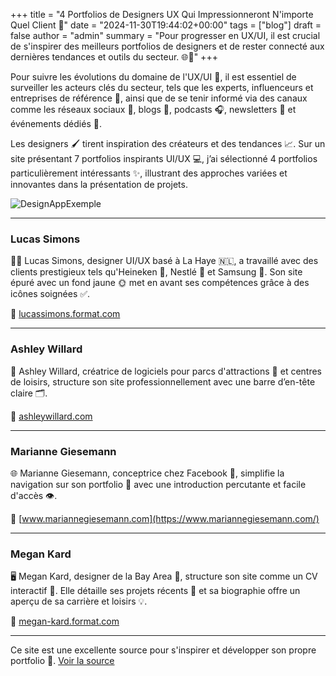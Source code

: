 +++
title = "4 Portfolios de Designers UX Qui Impressionneront N'importe Quel Client 🚀"
date = "2024-11-30T19:44:02+00:00"
tags = ["blog"]
draft = false
author = "admin"
summary = "Pour progresser en UX/UI, il est crucial de s'inspirer des meilleurs portfolios de designers et de rester connecté aux dernières tendances et outils du secteur. 🌐🎨"
+++

Pour suivre les évolutions du domaine de l'UX/UI 🌟, il est essentiel de surveiller les acteurs clés du secteur, tels que les experts, influenceurs et entreprises de référence 🏢, ainsi que de se tenir informé via des canaux comme les réseaux sociaux 📱, blogs 📝, podcasts 🎧, newsletters 📩 et événements dédiés 🎉.

Les designers 🖌️ tirent inspiration des créateurs et des tendances 📈. Sur un site présentant 7 portfolios inspirants UI/UX 💻, j’ai sélectionné 4 portfolios particulièrement intéressants ✨, illustrant des approches variées et innovantes dans la présentation de projets. 

![DesignAppExemple](../../img/Mockup4_VDicover.png)

---

### **Lucas Simons**  
👨‍🎨 Lucas Simons, designer UI/UX basé à La Haye 🇳🇱, a travaillé avec des clients prestigieux tels qu'Heineken 🍺, Nestlé 🍫 et Samsung 📱. Son site épuré avec un fond jaune 🌞 met en avant ses compétences grâce à des icônes soignées ✅.

🔗 [lucassimons.format.com](https://lucassimons.format.com/)

---

### **Ashley Willard**  
🎠 Ashley Willard, créatrice de logiciels pour parcs d'attractions 🎢 et centres de loisirs, structure son site professionnellement avec une barre d’en-tête claire 🗂️.

🔗 [ashleywillard.com](https://www.ashleywillard.com/)

---

### **Marianne Giesemann**  
🌐 Marianne Giesemann, conceptrice chez Facebook 👥, simplifie la navigation sur son portfolio 🧭 avec une introduction percutante et facile d'accès 👁️.

🔗 [www.mariannegiesemann.com](https://www.mariannegiesemann.com/)

---

### **Megan Kard**  
🖥️ Megan Kard, designer de la Bay Area 🌉, structure son site comme un CV interactif 📄. Elle détaille ses projets récents 🌟 et sa biographie offre un aperçu de sa carrière et loisirs 💡.

🔗 [megan-kard.format.com](https://megan-kard.format.com/)

---

Ce site est une excellente source pour s'inspirer et développer son propre portfolio 💪. [Voir la source](https://www.format.com/fr/magazine/galleries/conception/best-ui-ux-designer-portfolios-inspiration)

